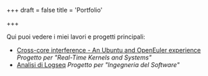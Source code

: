 +++
draft = false
title = 'Portfolio'

+++

Qui puoi vedere i miei lavori e progetti principali:

- [Cross-core interference - An Ubuntu and OpenEuler experience](/portfolio/progetto1/) *Progetto per "Real-Time Kernels and Systems"*
- [Analisi di Logseq](/portfolio/progetto2/) *Progetto per "Ingegneria del Software"*
